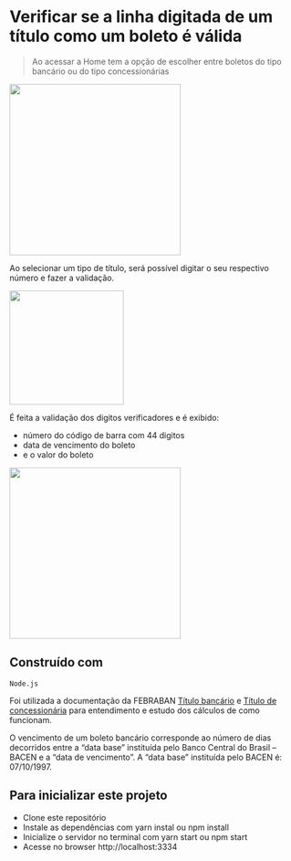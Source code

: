 # Verificar se a linha digitada de um título como um boleto é válida

> Ao acessar a Home tem a opção de escolher entre boletos do tipo bancário ou do tipo concessionárias
 <img src="https://res.cloudinary.com/menozzi/image/upload/v1597262074/validarBoleto/Screen_Shot_2020-08-12_at_16.34.07_pzwjqo.png" width="300">
 
Ao selecionar um tipo de título, será possível digitar o seu respectivo número e fazer a validação.

<img src="https://res.cloudinary.com/menozzi/image/upload/v1597262098/validarBoleto/Screen_Shot_2020-08-12_at_16.35.41_l0ylkg.png" width="200">

É feita a validação dos digitos verificadores e é exibido:
 * número do código de barra com 44 digitos
 * data de vencimento do boleto
 * e o valor do boleto
 <img src="https://res.cloudinary.com/menozzi/image/upload/v1597262106/validarBoleto/Screen_Shot_2020-08-12_at_16.35.58_cjwgts.png" width="300">
 
## Construído com
    Node.js

Foi utilizada a documentação da FEBRABAN [Título bancário](https://www.bb.com.br/docs/pub/emp/mpe/espeboletobb.pdf) e [Título de concessionária](
https://cmsportal.febraban.org.br/Arquivos/documentos/PDF/Layout%20-%20C%C3%B3digo%20de%20Barras%20ATUALIZADO.pdf) para entendimento e estudo dos cálculos de como funcionam.

O vencimento de um boleto bancário corresponde ao número de dias decorridos entre a “data base” instituída pelo Banco Central do Brasil – BACEN e a “data de vencimento”. 
A “data base” instituída pelo BACEN é: 07/10/1997.

## Para inicializar este projeto
* Clone este repositório
* Instale as dependências com yarn instal ou npm install
* Inicialize o servidor no terminal com yarn start ou npm start
* Acesse no browser http://localhost:3334
